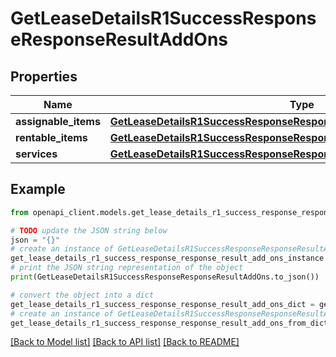 # GetLeaseDetailsR1SuccessResponseResponseResultAddOns


## Properties

Name | Type | Description | Notes
------------ | ------------- | ------------- | -------------
**assignable_items** | [**GetLeaseDetailsR1SuccessResponseResponseResultAddOnsAssignableItems**](GetLeaseDetailsR1SuccessResponseResponseResultAddOnsAssignableItems.md) |  | 
**rentable_items** | [**GetLeaseDetailsR1SuccessResponseResponseResultAddOnsRentableItems**](GetLeaseDetailsR1SuccessResponseResponseResultAddOnsRentableItems.md) |  | 
**services** | [**GetLeaseDetailsR1SuccessResponseResponseResultAddOnsServices**](GetLeaseDetailsR1SuccessResponseResponseResultAddOnsServices.md) |  | 

## Example

```python
from openapi_client.models.get_lease_details_r1_success_response_response_result_add_ons import GetLeaseDetailsR1SuccessResponseResponseResultAddOns

# TODO update the JSON string below
json = "{}"
# create an instance of GetLeaseDetailsR1SuccessResponseResponseResultAddOns from a JSON string
get_lease_details_r1_success_response_response_result_add_ons_instance = GetLeaseDetailsR1SuccessResponseResponseResultAddOns.from_json(json)
# print the JSON string representation of the object
print(GetLeaseDetailsR1SuccessResponseResponseResultAddOns.to_json())

# convert the object into a dict
get_lease_details_r1_success_response_response_result_add_ons_dict = get_lease_details_r1_success_response_response_result_add_ons_instance.to_dict()
# create an instance of GetLeaseDetailsR1SuccessResponseResponseResultAddOns from a dict
get_lease_details_r1_success_response_response_result_add_ons_from_dict = GetLeaseDetailsR1SuccessResponseResponseResultAddOns.from_dict(get_lease_details_r1_success_response_response_result_add_ons_dict)
```
[[Back to Model list]](../README.md#documentation-for-models) [[Back to API list]](../README.md#documentation-for-api-endpoints) [[Back to README]](../README.md)


